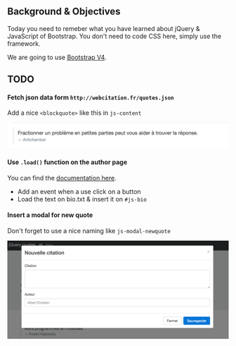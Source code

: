 ## Background & Objectives

Today you need to remeber what you have learned about jQuery & JavaScript of Bootstrap.
You don't need to code CSS here, simply use the framework.

We are going to use [Bootstrap V4](http://v4-alpha.getbootstrap.com).

## TODO

#### Fetch json data form `http://webcitation.fr/quotes.json`

Add a nice `<blockquote>` like this in `js-content`

![Bootstrap quote](images/quote.png)

#### Use `.load()` function on the author page

You can find the [documentation here](http://api.jquery.com/load/).

- Add an event when a use click on a button
- Load the text on bio.txt & insert it on `#js-bio`

#### Insert a modal for new quote

Don't forget to use a nice naming like `js-modal-newquote`

![Bootstrap modal](images/modal.png)
